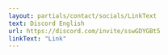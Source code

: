 ```yaml
---
layout: partials/contact/socials/LinkText
text: Discord English
url: https://discord.com/invite/sswGDYGBt5
linkText: "Link"
---
```

